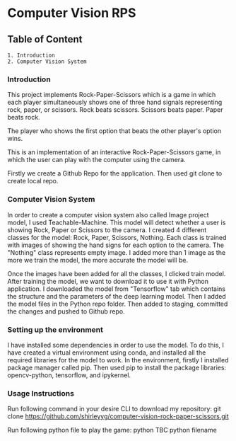 # Computer Vision RPS

## Table of Content
    1. Introduction
    2. Computer Vision System

### Introduction
This project implements Rock-Paper-Scissors which is a game in which each player simultaneously shows one of three hand signals representing rock, paper, or scissors. Rock beats scissors. Scissors beats paper. Paper beats rock.

The player who shows the first option that beats the other player's option wins.

This is an implementation of an interactive Rock-Paper-Scissors game, in which the user can play with the computer using the camera.

Firstly we create a Github Repo for the application. Then used git clone to create local repo.

### Computer Vision System
In order to create a computer vision system also called Image project model, I used Teachable-Machine. This model will detect whether a user is showing Rock, Paper or Scissors to the camera.
I created 4 different classes for the model: Rock, Paper, Scissors, Nothing. Each class is trained with images of showing the hand signs for each option to the camera. The "Nothing" class represents empty image. I added more than 1 image as the more we train the model, the more accurate the model will be.

Once the images have been added for all the classes, I clicked train model. After training the model, we want to download it to use it with Python application. I downloaded the model from "Tensorflow" tab which contains the structure and the parameters of the deep learning model. Then I added the model files in the Python repo folder. Then added to staging, committed the changes and pushed to Github repo.

### Setting up the environment
I have installed some dependencies in order to use the model. To do this, I have created a virtual environment using conda, and installed all the required libraries for the model to work. In the environment, firstly I installed package manager called pip. Then used pip to install the package libraries: opencv-python, tensorflow, and ipykernel. 

### Usage Instructions

Run following command in your desire CLI to download my repository:
git clone https://github.com/shirleyyg/computer-vision-rock-paper-scissors.git

Run following python file to play the game:
python TBC python filename